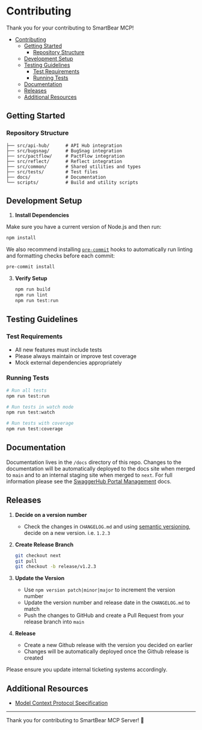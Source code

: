 # Contributing

Thank you for your contributing to SmartBear MCP!

- [Contributing](#contributing)
  - [Getting Started](#getting-started)
    - [Repository Structure](#repository-structure)
  - [Development Setup](#development-setup)
  - [Testing Guidelines](#testing-guidelines)
    - [Test Requirements](#test-requirements)
    - [Running Tests](#running-tests)
  - [Documentation](#documentation)
  - [Releases](#releases)
  - [Additional Resources](#additional-resources)

## Getting Started

### Repository Structure

```
├── src/api-hub/      # API Hub integration
├── src/bugsnag/      # BugSnag integration
├── src/pactflow/     # PactFlow integration
├── src/reflect/      # Reflect integration
├── src/common/       # Shared utilities and types
├── src/tests/        # Test files
├── docs/             # Documentation
└── scripts/          # Build and utility scripts
```

## Development Setup

1. **Install Dependencies**

  Make sure you have a current version of Node.js and then run:

   ```bash
   npm install
   ```

   We also recommend installing [`pre-commit`](https://pre-commit.com/) hooks to automatically run linting and formatting checks before each commit:

   ```bash
   pre-commit install
   ```

3. **Verify Setup**
   ```bash
   npm run build
   npm run lint
   npm run test:run
   ```

## Testing Guidelines

### Test Requirements

- All new features must include tests
- Please always maintain or improve test coverage
- Mock external dependencies appropriately

### Running Tests

```bash
# Run all tests
npm run test:run

# Run tests in watch mode
npm run test:watch

# Run tests with coverage
npm run test:coverage
```

## Documentation

Documentation lives in the `/docs` directory of this repo. Changes to the documentation will be automatically deployed to the docs site when merged to `main` and to an internal staging site when merged to `next`. For full information please see the [SwaggerHub Portal Management](https://github.com/frankkilcommins/SwaggerHub-Portal-Management) docs.

## Releases

1. **Decide on a version number**
    - Check the changes in `CHANGELOG.md` and using [semantic versioning](https://semver.org/), decide on a new version. i.e. `1.2.3`

2. **Create Release Branch**
    ```bash
    git checkout next
    git pull
    git checkout -b release/v1.2.3
    ```

3. **Update the Version**
    - Use `npm version patch|minor|major` to increment the version number
    - Update the version number and release date in the `CHANGELOG.md` to match
    - Push the changes to GitHub and create a Pull Request from your release branch into `main`

4. **Release**
    - Create a new Github release with the version you decided on earlier
    - Changes will be automatically deployed once the Github release is created

Please ensure you update internal ticketing systems accordingly.

## Additional Resources

- [Model Context Protocol Specification](https://modelcontextprotocol.io/specification/2025-03-26)

---

Thank you for contributing to SmartBear MCP Server! 🎉
